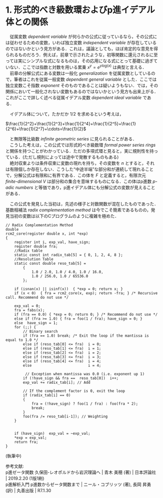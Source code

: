 # 1. 形式的べき級数環およびp進イデアル体との関係

　従属変数 *dependent variable* が何らかの公式に従っているなら，その公式には従わせるための変数，いわば独立変数 *independent variable* が存在しているのではないかという見方がある．これは，議論としても，ほぼ肯定的な意見を得られるものだろう．例えば，前章で示されたような，初等関数に還元されるに至っては実にシンプルな式になるものは，その応用になる式にとって基礎に過ぎていない．ここでは指数と対数を用いる累乗 $x^y=e^{y log(x)}$ は典型と言える．  
　前章の分解公式にある変数は一般化 *generalization* を従属変数としているので，筆者はこれを従属一般変数 *dependent general variable* とした．ここでは独立変数こそ指数 *exponent* そのものであることは疑いようもない．では，その関係において一般化されない変数もあるのではないかという見方も出来上がる．これがここで詳しく述べる従属イデアル変数 *dependent ideal variable* である．  

　イデアル体について，たかだか $1/2$ を求めるという考えは，  

$\frac{1}{2^2}+\frac{1}{2^3}+\frac{1}{2^4}+\frac{1}{2^5}+\frac{1}{2^6}+\frac{1}{2^7}+\cdots=\frac{1}{2}$

　と無限等比級数 *infinite geometric series* に見られることがある．  
　こうした考えは，この公式では形式的べき級数環 *formal power series rings* と関係を持つことがわかっている．ただの多項式環と見ると，実に規則性を持っている．(ただし規則によっては途中で発散するものもある)  
　絶対収束よりは条件収束に変数の現れを持ち，その変数を $n$ とすると，それは有限個しか存在しない．こうした“中途半端”な部分和が連続して現れることで，分解公式は有限和に有界である．この体を $F$ と定義すると，有限次元 *finite-dimensional* $V$ は部分和の集合を意味するものになる．この体はp進数 *p-adic numbers* と等価であり，p進イデアル体にも分解公式の変数が見えることがある．  

　この公式を発見した当初は，先述の様子と対数関数が混在したものであった．基数相補法 *radix complementation method* は今でこそ簡素であるものの，発見当初の変数は以下のCプログラムのように複雑を極めた．  

```CXX
// Radix Complementation Method
double
rcm2_core(register double x, int *exp)
{
	register int i, exp_val, have_sign;
	register double fra;
	//Radix table
	static const int radix_tab[5] = { 0, 1, 2, 4, 8 };
	//Resolution Table
	static const double reso_tab[5] =
		{
			1.0 / 2.0, 1.0 / 4.0, 1.0 / 16.0,
			1.0 / 256.0, 1.0 / 65536.0
		};
	
	if (isnan(x) || isinf(x))  { *exp = 0; return x; }
	if (x < 0)  { fra = rcm2_core(x, exp); return -fra; } /* Recursive call. Recommend do not use */
	
	exp_val = 0;
	fra = fabs(x);
	if (fra == 0.0) { *exp = 0; return 0; } /* Recommend do not use */
	else if (fra >=	1.0) { fra = foo(1 / fra); have_sign = 0; }
	else  have_sign = 1;
	for (;;) {
		// Binary search
		if (fra == 1.0) break; /* Exit the loop if the mantissa is equal to 1.0 */
		else if (reso_tab[0] <= fra)  i = 0;
		else if (reso_tab[1] <= fra)  i = 1;
		else if (reso_tab[2] <= fra)  i = 2;
		else if (reso_tab[3] <= fra)  i = 3;
		else if (reso_tab[4] <= fra)  i = 4;
		else                          i = 4;
		
		 // Exception when mantissa was 0.0 (i.e. exponent up 1)
		if (!have_sign && fra ==  reso_tab[0])  i++;
		exp_val += radix_tab[i]; // Add
		
		// If the complement factor is 0, exit the loop
		if (radix_tab[i] == 0)
		{
			fra = (!have_sign) ? foo(1 / fra) : foo(fra * 2);
			break;
		}
		foo(fra /= reso_tab[i-1]); // Weighting
	}
	
	
	if (have_sign) 	exp_val = ~exp_val;
	*exp = exp_val;
	return fra;
}
```

(執筆中)

参考文献:  
p進ゼータ関数 久保田-レオポルドから岩沢理論へ | 青木 美穂 (著) | 日本評論社 | 2019.2.20 (1版1刷)  
p進解析入門 p進数からゼータ関数まで | ニール・コブリッツ (著), 長岡 昇勇 (訳) | 丸善出版 | R7.1.30  
